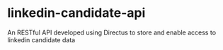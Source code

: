# linkedin-candidate-api
An RESTful API developed using Directus to store and enable access to linkedin candidate data
